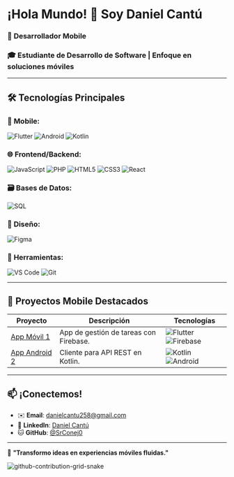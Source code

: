 # ¡Hola Mundo! 👋 Soy **Daniel Cantú**  

### 📱 **Desarrollador Mobile**  
### 🎓 Estudiante de Desarrollo de Software | Enfoque en soluciones móviles  

---

## 🛠️ **Tecnologías Principales**  

### 📱 **Mobile**:  
![Flutter](https://img.shields.io/badge/Flutter-02569B?style=flat&logo=flutter&logoColor=white) ![Android](https://img.shields.io/badge/Android-3DDC84?style=flat&logo=android&logoColor=white) ![Kotlin](https://img.shields.io/badge/Kotlin-7F52FF?style=flat&logo=kotlin&logoColor=white)  

### 🌐 **Frontend/Backend**:  
![JavaScript](https://img.shields.io/badge/JavaScript-F7DF1E?style=flat&logo=javascript&logoColor=black) ![PHP](https://img.shields.io/badge/PHP-777BB4?style=flat&logo=php&logoColor=white) ![HTML5](https://img.shields.io/badge/HTML5-E34F26?style=flat&logo=html5&logoColor=white) ![CSS3](https://img.shields.io/badge/CSS3-1572B6?style=flat&logo=css3&logoColor=white) ![React](https://img.shields.io/badge/-ReactNative-61DAFB?logo=react&logoColor=white&style=flat)

### 🗃️ **Bases de Datos**:  
![SQL](https://img.shields.io/badge/SQL-4479A1?style=flat&logo=mysql&logoColor=white)  

### 🎨 **Diseño**:  
![Figma](https://img.shields.io/badge/Figma-F24E1E?style=flat&logo=figma&logoColor=white)  

### 🔧 **Herramientas**:  
![VS Code](https://img.shields.io/badge/VS_Code-007ACC?style=flat&logo=visual-studio-code&logoColor=white) ![Git](https://img.shields.io/badge/Git-F05032?style=flat&logo=git&logoColor=white)  

---

## 📱 **Proyectos Mobile Destacados**  

| Proyecto | Descripción | Tecnologías |  
|----------|-------------|-------------|  
| [App Móvil 1](#) | App de gestión de tareas con Firebase. | ![Flutter](https://img.shields.io/badge/Flutter-02569B?style=flat&logo=flutter&logoColor=white) ![Firebase](https://img.shields.io/badge/Firebase-FFCA28?style=flat&logo=firebase&logoColor=black) |  
| [App Android 2](#) | Cliente para API REST en Kotlin. | ![Kotlin](https://img.shields.io/badge/Kotlin-7F52FF?style=flat&logo=kotlin&logoColor=white) ![Android](https://img.shields.io/badge/Android-3DDC84?style=flat&logo=android&logoColor=white) |  


---

## 📫 **¡Conectemos!**  

- ✉️ **Email**: [danielcantu258@gmail.com](mailto:danielcantu258@gmail.com)  
- 💼 **LinkedIn**: [Daniel Cantú](https://www.linkedin.com/in/danielcantu56/)  
- 🐱 **GitHub**: [@SrConej0](https://github.com/SrConej0)  

---

🌟 **"Transformo ideas en experiencias móviles fluidas."**  

![github-contribution-grid-snake](https://github.com/user-attachments/assets/612ae30c-74a4-4f73-b95b-55543bb2ae91)
